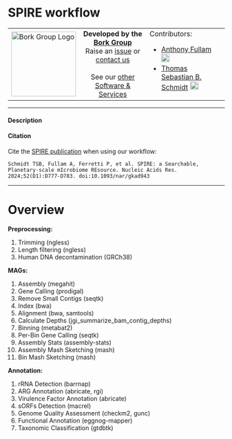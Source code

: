 # SPIRE workflow
<table>
  <tr width="100%">
    <td width="150px">
      <a href="https://www.bork.embl.de/"><img src="https://www.bork.embl.de/assets/img/normal_version.png" alt="Bork Group Logo" width="150px" height="auto"></a>
    </td>
    <td width="425px" align="center">
      <b>Developed by the <a href="https://www.bork.embl.de/">Bork Group</a></b><br>
      Raise an <a href="https://github.com/grp-bork/spire/issues">issue</a> or <a href="mailto:N4M@embl.de">contact us</a><br><br>
      See our <a href="https://www.bork.embl.de/services.html">other Software & Services</a>
    </td>
    <td width="500px">
      Contributors:<br>
      <ul>
        <li>
  <a href="https://github.com/fullama/">Anthony Fullam</a> <a href="https://orcid.org/0000-0002-0884-8124"><img src="https://orcid.org/assets/vectors/orcid.logo.icon.svg" alt="ORCID icon" width="20px" height="20px"></a><br>
</li>
        <li>
  <a href="https://github.com/defleury/">Thomas Sebastian B. Schmidt</a> <a href="https://orcid.org/0000-0001-8587-4177"><img src="https://orcid.org/assets/vectors/orcid.logo.icon.svg" alt="ORCID icon" width="20px" height="20px"></a><br>
</li>
      </ul>
    </td>
  </tr>
</table>

</table>

---
#### Description

#### Citation

Cite the [SPIRE publication](https://doi.org/10.1093/nar/gkad943) when using our workflow:
```
Schmidt TSB, Fullam A, Ferretti P, et al. SPIRE: a Searchable, Planetary-scale mIcrobiome REsource. Nucleic Acids Res. 2024;52(D1):D777-D783. doi:10.1093/nar/gkad943
```

---
# Overview

**Preprocessing:**
1. Trimming (ngless)
2. Length filtering (ngless)
3. Human DNA decontamination (GRCh38)

**MAGs:**
1. Assembly (megahit)
2. Gene Calling (prodigal)
3. Remove Small Contigs (seqtk)
4. Index (bwa)
5. Alignment (bwa, samtools)
6. Calculate Depths (jgi_summarize_bam_contig_depths)
7. Binning (metabat2)
8. Per-Bin Gene Calling (seqtk)
9. Assembly Stats (assembly-stats)
10. Assembly Mash Sketching (mash)
11. Bin Mash Sketching (mash)

**Annotation:**
1. rRNA Detection (barrnap)
2. ARG Annotation (abricate, rgi)
3. Virulence Factor Annotation (abricate)
4. sORFs Detection (macrel)
5. Genome Quality Assessment (checkm2, gunc)
6. Functional Annotation (eggnog-mapper)
7. Taxonomic Classification (gtdbtk)
